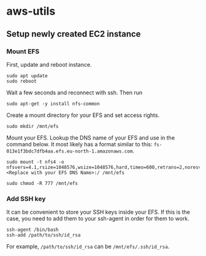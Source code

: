 # aws-utils

## Setup newly created EC2 instance

### Mount EFS

First, update and reboot instance.

```
sudo apt update
sudo reboot
```

Wait a few seconds and reconnect with ssh. Then run

```
sudo apt-get -y install nfs-common
```

Create a mount directory for your EFS and set access rights.

```
sudo mkdir /mnt/efs
```

Mount your EFS. Lookup the DNS name of your EFS and use in the command below. It most likely has a format similar to this: `fs-013e1f3bdc7dfb4aa.efs.eu-north-1.amazonaws.com`.

```
sudo mount -t nfs4 -o nfsvers=4.1,rsize=1048576,wsize=1048576,hard,timeo=600,retrans=2,noresvport <Replace with your EFS DNS Name>:/ /mnt/efs
```

```
sudo chmod -R 777 /mnt/efs
```

### Add SSH key

It can be convenient to store your SSH keys inside your EFS. If this is the case, you need to add them to your ssh-agent in order for them to work.

```
ssh-agent /bin/bash
ssh-add /path/to/ssh/id_rsa
```

For example, `/path/to/ssh/id_rsa` can be `/mnt/efs/.ssh/id_rsa`.
